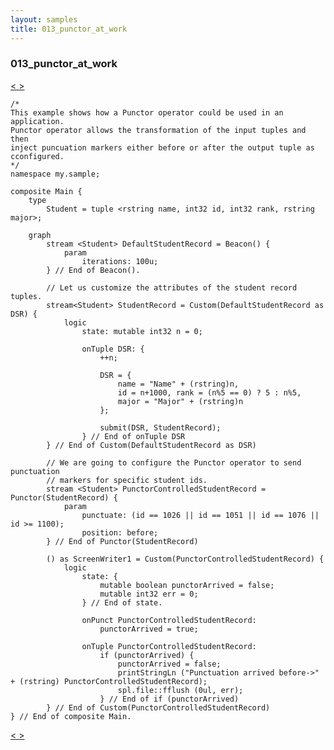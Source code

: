```yaml
---
layout: samples
title: 013_punctor_at_work
---
```


### 013_punctor_at_work

<div class="sampleNav"><a class="button" href="/sx43/samples/spl-for-beginner/012_filter_functor_at_work_my_sample_Main_spl/"> < </a><a class="button" href="/sx43/samples/spl-for-beginner/014_sort_at_work_my_sample_Main_spl/"> > </a>
</div>

~~~~~~
/*
This example shows how a Punctor operator could be used in an application.
Punctor operator allows the transformation of the input tuples and then
inject puncuation markers either before or after the output tuple as cconfigured.
*/
namespace my.sample;

composite Main {
	type
		Student = tuple <rstring name, int32 id, int32 rank, rstring major>;
	
	graph
		stream <Student> DefaultStudentRecord = Beacon() {
			param
				iterations: 100u;
		} // End of Beacon().
		
		// Let us customize the attributes of the student record tuples.
		stream<Student> StudentRecord = Custom(DefaultStudentRecord as DSR) {
			logic
				state: mutable int32 n = 0;
				
				onTuple DSR: {
					++n;
					
					DSR = {
						name = "Name" + (rstring)n,
						id = n+1000, rank = (n%5 == 0) ? 5 : n%5, 
						major = "Major" + (rstring)n
					};
					
					submit(DSR, StudentRecord);
				} // End of onTuple DSR			
		} // End of Custom(DefaultStudentRecord as DSR)
		
		// We are going to configure the Punctor operator to send punctuation
		// markers for specific student ids.
		stream <Student> PunctorControlledStudentRecord = Punctor(StudentRecord) {
			param
				punctuate: (id == 1026 || id == 1051 || id == 1076 || id >= 1100);
				position: before;
		} // End of Punctor(StudentRecord)
		
		() as ScreenWriter1 = Custom(PunctorControlledStudentRecord) {
			logic
				state: {
					mutable boolean punctorArrived = false; 
					mutable int32 err = 0;
				} // End of state.
				
				onPunct PunctorControlledStudentRecord: 
					punctorArrived = true;
				
				onTuple PunctorControlledStudentRecord: 
					if (punctorArrived) {
						punctorArrived = false;
						printStringLn ("Punctuation arrived before->" + (rstring) PunctorControlledStudentRecord);	
						spl.file::fflush (0ul, err);
					} // End of if (punctorArrived)
		} // End of Custom(PunctorControlledStudentRecord)
} // End of composite Main.

~~~~~~

<div class="sampleNav"><a class="button" href="/sx43/samples/spl-for-beginner/012_filter_functor_at_work_my_sample_Main_spl/"> < </a><a class="button" href="/sx43/samples/spl-for-beginner/014_sort_at_work_my_sample_Main_spl/"> > </a>
</div>

